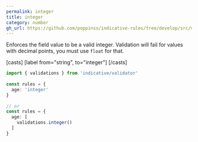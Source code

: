 ```yaml
---
permalink: integer
title: integer
category: number
gh_url: https://github.com/poppinss/indicative-rules/tree/develop/src/validations/number/integer.ts
---
```


Enforces the field value to be a valid integer. Validation will
fail for values with decimal points, you must use
`float` for that.
 
[casts]
  [label from="string", to="integer"]
[/casts]
 
```ts
import { validations } from 'indicative/validator'
 
const rules = {
  age: 'integer'
}
 
// or
const rules = {
  age: [
    validations.integer()
  ]
}
```